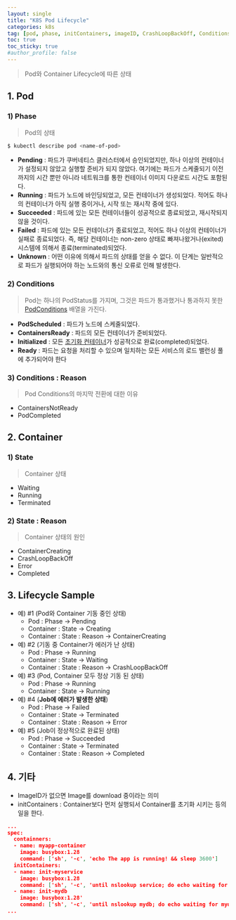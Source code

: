 ```yaml
---
layout: single
title: "K8S Pod Lifecycle"
categories: k8s
tag: [pod, phase, initContainers, imageID, CrashLoopBackOff, Conditions, Lifecycle]
toc: true
toc_sticky: true
#author_profile: false
---
```




> Pod와 Container Lifecycle에 따른 상태

## 1. Pod

### 1) Phase

> Pod의 상태 

```bash
$ kubectl describe pod <name-of-pod> 
```

* **Pending** : 파드가 쿠버네티스 클러스터에서 승인되었지만, 하나 이상의 컨테이너가 설정되지 않았고 실행할 준비가 되지 않았다. 여기에는 파드가 스케줄되기 이전까지의 시간 뿐만 아니라 네트워크를 통한 컨테이너 이미지 다운로드 시간도 포함된다.
* **Running** : 파드가 노드에 바인딩되었고, 모든 컨테이너가 생성되었다. 적어도 하나의 컨테이너가 아직 실행 중이거나, 시작 또는 재시작 중에 있다.
* **Succeeded** : 파드에 있는 모든 컨테이너들이 성공적으로 종료되었고, 재시작되지 않을 것이다.
* **Failed** : 파드에 있는 모든 컨테이너가 종료되었고, 적어도 하나 이상의 컨테이너가 실패로 종료되었다. 즉, 해당 컨테이너는 non-zero 상태로 빠져나왔거나(exited) 시스템에 의해서 종료(terminated)되었다.
* **Unknown** : 어떤 이유에 의해서 파드의 상태를 얻을 수 없다. 이 단계는 일반적으로 파드가 실행되어야 하는 노드와의 통신 오류로 인해 발생한다.

### 2) Conditions

> Pod는 하나의 PodStatus를 가지며, 그것은 파드가 통과했거나 통과하지 못한 [PodConditions](https://kubernetes.io/docs/reference/generated/kubernetes-api/v1.25/#podcondition-v1-core) 배열을 가진다.

* **PodScheduled** : 파드가 노드에 스케줄되었다.
* **ContainersReady** : 파드의 모든 컨테이너가 준비되었다.
* **Initialized** : 모든 [초기화 컨테이너](https://kubernetes.io/ko/docs/concepts/workloads/pods/init-containers/)가 성공적으로 완료(completed)되었다.
* **Ready** : 파드는 요청을 처리할 수 있으며 일치하는 모든 서비스의 로드 밸런싱 풀에 추가되어야 한다

### 3) Conditions : Reason

> Pod Conditions의 마지막 전환에 대한 이유

* ContainersNotReady
* PodCompleted

## 2. Container

### 1) State

> Container 상태

* Waiting
* Running
* Terminated

### 2) State : Reason

> Container 상태의 원인

* ContainerCreating
* CrashLoopBackOff
* Error
* Completed

## 3. Lifecycle Sample

* 예) #1 (Pod와 Container 기동 중인 상태)
  * Pod : Phase -> Pending 
  * Container : State -> Creating 
  * Container : State : Reason -> ContainerCreating
* 예)  #2 (기동 중 Container가 에러가 난 상태)
  * Pod : Phase -> Running 
  * Container : State -> Waiting 
  * Container : State : Reason -> CrashLoopBackOff
* 예)  #3 (Pod, Container 모두 정상 기동 된 상태)
  * Pod : Phase -> Running 
  * Container : State -> Running 
* 예)  #4 (**Job에 에러가 발생한 상태**)
  * Pod : Phase -> Failed 
  * Container : State -> Terminated 
  * Container : State : Reason -> Error
* 예)  #5 (Job이 정상적으로 완료된 상태)
  * Pod : Phase -> Succeeded 
  * Container : State -> Terminated 
  * Container : State : Reason -> Completed

## 4. 기타

* ImageID가 없으면 Image를 download 중이라는 의미
* initContainers : Container보다 먼저 실행되서 Container를 초기화 시키는 등의 일을 한다.

```json
...
spec:
  containners:
  - name: myapp-container
    image: busybox:1.28
    command: ['sh', '-c', 'echo The app is running! && sleep 3600']
  initContainers: 
  - name: init-myservice
    image: busybox:1.28
    command: ['sh', '-c', 'until nslookup service; do echo waiting for my service; sleep 2; done;']
  - name: init-mydb
    image: busybox:1.28'
    command: ['sh', '-c', 'until nslookup mydb; do echo waiting for mydb; sleep 2; done;']
...
```



